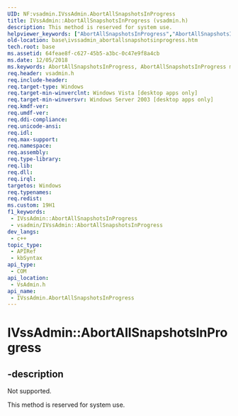 ```yaml
---
UID: NF:vsadmin.IVssAdmin.AbortAllSnapshotsInProgress
title: IVssAdmin::AbortAllSnapshotsInProgress (vsadmin.h)
description: This method is reserved for system use.
helpviewer_keywords: ["AbortAllSnapshotsInProgress","AbortAllSnapshotsInProgress method","AbortAllSnapshotsInProgress method","IVssAdmin interface","IVssAdmin interface","AbortAllSnapshotsInProgress method","IVssAdmin.AbortAllSnapshotsInProgress","IVssAdmin::AbortAllSnapshotsInProgress","base.ivssadmin_abortallsnapshotsinprogress","vsadmin/IVssAdmin::AbortAllSnapshotsInProgress"]
old-location: base\ivssadmin_abortallsnapshotsinprogress.htm
tech.root: base
ms.assetid: 64feae8f-c627-45b5-a3bc-0c47e9f8a4cb
ms.date: 12/05/2018
ms.keywords: AbortAllSnapshotsInProgress, AbortAllSnapshotsInProgress method, AbortAllSnapshotsInProgress method,IVssAdmin interface, IVssAdmin interface,AbortAllSnapshotsInProgress method, IVssAdmin.AbortAllSnapshotsInProgress, IVssAdmin::AbortAllSnapshotsInProgress, base.ivssadmin_abortallsnapshotsinprogress, vsadmin/IVssAdmin::AbortAllSnapshotsInProgress
req.header: vsadmin.h
req.include-header: 
req.target-type: Windows
req.target-min-winverclnt: Windows Vista [desktop apps only]
req.target-min-winversvr: Windows Server 2003 [desktop apps only]
req.kmdf-ver: 
req.umdf-ver: 
req.ddi-compliance: 
req.unicode-ansi: 
req.idl: 
req.max-support: 
req.namespace: 
req.assembly: 
req.type-library: 
req.lib: 
req.dll: 
req.irql: 
targetos: Windows
req.typenames: 
req.redist: 
ms.custom: 19H1
f1_keywords:
 - IVssAdmin::AbortAllSnapshotsInProgress
 - vsadmin/IVssAdmin::AbortAllSnapshotsInProgress
dev_langs:
 - c++
topic_type:
 - APIRef
 - kbSyntax
api_type:
 - COM
api_location:
 - VsAdmin.h
api_name:
 - IVssAdmin.AbortAllSnapshotsInProgress
---
```


# IVssAdmin::AbortAllSnapshotsInProgress


## -description

Not supported.

This method is reserved for system use.




